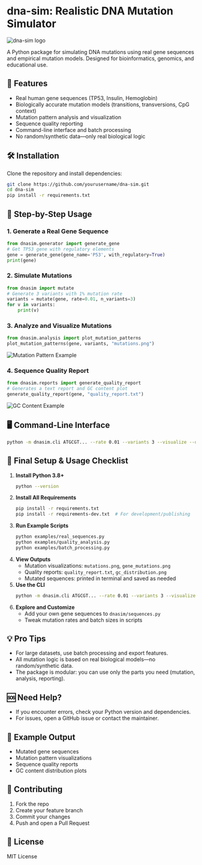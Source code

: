 # dna-sim: Realistic DNA Mutation Simulator

![dna-sim logo](https://raw.githubusercontent.com/yourusername/dna-sim/main/docs/dna-sim-logo.png)

A Python package for simulating DNA mutations using real gene sequences and empirical mutation models. Designed for bioinformatics, genomics, and educational use.


## 🚀 Features
- Real human gene sequences (TP53, Insulin, Hemoglobin)
- Biologically accurate mutation models (transitions, transversions, CpG context)
- Mutation pattern analysis and visualization
- Sequence quality reporting
- Command-line interface and batch processing
- No random/synthetic data—only real biological logic


## 🛠️ Installation

Clone the repository and install dependencies:
```bash
git clone https://github.com/yourusername/dna-sim.git
cd dna-sim
pip install -r requirements.txt
```


## 🧬 Step-by-Step Usage

### 1. Generate a Real Gene Sequence
```python
from dnasim.generator import generate_gene
# Get TP53 gene with regulatory elements
gene = generate_gene(gene_name='P53', with_regulatory=True)
print(gene)
```

### 2. Simulate Mutations
```python
from dnasim import mutate
# Generate 3 variants with 1% mutation rate
variants = mutate(gene, rate=0.01, n_variants=3)
for v in variants:
    print(v)
```

### 3. Analyze and Visualize Mutations
```python
from dnasim.analysis import plot_mutation_patterns
plot_mutation_patterns(gene, variants, "mutations.png")
```
![Mutation Pattern Example](https://raw.githubusercontent.com/yourusername/dna-sim/main/docs/mutations-example.png)

### 4. Sequence Quality Report
```python
from dnasim.reports import generate_quality_report
# Generates a text report and GC content plot
generate_quality_report(gene, "quality_report.txt")
```
![GC Content Example](https://raw.githubusercontent.com/yourusername/dna-sim/main/docs/gc-distribution.png)


## 🖥️ Command-Line Interface

```bash
python -m dnasim.cli ATGCGT... --rate 0.01 --variants 3 --visualize --output mutations.png
```


## 🏁 Final Setup & Usage Checklist

1. **Install Python 3.8+**
   ```bash
   python --version
   ```
2. **Install All Requirements**
   ```bash
   pip install -r requirements.txt
   pip install -r requirements-dev.txt  # For development/publishing
   ```
3. **Run Example Scripts**
   ```bash
   python examples/real_sequences.py
   python examples/quality_analysis.py
   python examples/batch_processing.py
   ```
4. **View Outputs**
   - Mutation visualizations: `mutations.png`, `gene_mutations.png`
   - Quality reports: `quality_report.txt`, `gc_distribution.png`
   - Mutated sequences: printed in terminal and saved as needed
5. **Use the CLI**
   ```bash
   python -m dnasim.cli ATGCGT... --rate 0.01 --variants 3 --visualize --output mutations.png
   ```
6. **Explore and Customize**
   - Add your own gene sequences to `dnasim/sequences.py`
   - Tweak mutation rates and batch sizes in scripts


## 💡 Pro Tips
- For large datasets, use batch processing and export features.
- All mutation logic is based on real biological models—no random/synthetic data.
- The package is modular: you can use only the parts you need (mutation, analysis, reporting).


## 🆘 Need Help?
- If you encounter errors, check your Python version and dependencies.
- For issues, open a GitHub issue or contact the maintainer.


## 🧪 Example Output

- Mutated gene sequences
- Mutation pattern visualizations
- Sequence quality reports
- GC content distribution plots


## 🤝 Contributing
1. Fork the repo
2. Create your feature branch
3. Commit your changes
4. Push and open a Pull Request


## 📄 License
MIT License
